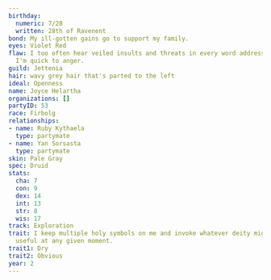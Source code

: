 ```yaml
---
birthday:
  numeric: 7/28
  written: 28th of Ravenent
bond: My ill-gotten gains go to support my family.
eyes: Violet Red
flaw: I too often hear veiled insults and threats in every word addressed to me, and
  I'm quick to anger.
guild: Jettenia
hair: wavy grey hair that's parted to the left
ideal: Openness
name: Joyce Helartha
organizations: []
partyID: 53
race: Firbolg
relationships:
- name: Ruby Kythaela
  type: partymate
- name: Yan Sorsasta
  type: partymate
skin: Pale Gray
spec: Druid
stats:
  cha: 7
  con: 9
  dex: 14
  int: 13
  str: 8
  wis: 17
track: Exploration
trait: I keep multiple holy symbols on me and invoke whatever deity might come in
  useful at any given moment.
trait1: Dry
trait2: Obvious
year: 2
---
```

